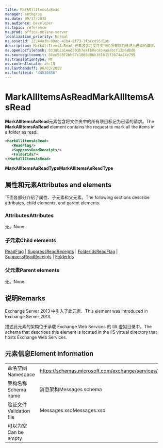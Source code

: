 ```yaml
---
title: MarkAllItemsAsRead
manager: sethgros
ms.date: 09/17/2015
ms.audience: Developer
ms.topic: reference
ms.prod: office-online-server
localization_priority: Normal
ms.assetid: 22244afb-99ec-41b4-8f73-3fbccd56d1ab
description: MarkAllItemsAsRead 元素包含将文件夹中的所有项目标记为已读的请求。
ms.openlocfilehash: 0338b2a1eed503b7e8fb0ec8b4a8ebcf12b6dbd6
ms.sourcegitcommit: 88ec988f2bb67c1866d06b361615f3674a24e795
ms.translationtype: MT
ms.contentlocale: zh-CN
ms.lasthandoff: 06/03/2020
ms.locfileid: "44530886"
---
```

# <a name="markallitemsasread"></a><span data-ttu-id="1ea75-103">MarkAllItemsAsRead</span><span class="sxs-lookup"><span data-stu-id="1ea75-103">MarkAllItemsAsRead</span></span>

<span data-ttu-id="1ea75-104">**MarkAllItemsAsRead**元素包含将文件夹中的所有项目标记为已读的请求。</span><span class="sxs-lookup"><span data-stu-id="1ea75-104">The **MarkAllItemsAsRead** element contains the request to mark all the items in a folder as read.</span></span> 
  
```XML
<MarkAllItemsAsRead>
   <ReadFlag/>
   <SuppressReadReceipts/>
   <FolderIds/>
</MarkAllItemsAsRead>
```

 <span data-ttu-id="1ea75-105">**MarkAllItemsAsReadType**</span><span class="sxs-lookup"><span data-stu-id="1ea75-105">**MarkAllItemsAsReadType**</span></span>
## <a name="attributes-and-elements"></a><span data-ttu-id="1ea75-106">属性和元素</span><span class="sxs-lookup"><span data-stu-id="1ea75-106">Attributes and elements</span></span>

<span data-ttu-id="1ea75-107">下面各部分介绍了属性、子元素和父元素。</span><span class="sxs-lookup"><span data-stu-id="1ea75-107">The following sections describe attributes, child elements, and parent elements.</span></span>
  
### <a name="attributes"></a><span data-ttu-id="1ea75-108">Attributes</span><span class="sxs-lookup"><span data-stu-id="1ea75-108">Attributes</span></span>

<span data-ttu-id="1ea75-109">无。</span><span class="sxs-lookup"><span data-stu-id="1ea75-109">None.</span></span>
  
### <a name="child-elements"></a><span data-ttu-id="1ea75-110">子元素</span><span class="sxs-lookup"><span data-stu-id="1ea75-110">Child elements</span></span>

<span data-ttu-id="1ea75-111">[ReadFlag](readflag.md)  | [SuppressReadReceipts](suppressreadreceipts.md)  | [FolderIds](folderids.md)</span><span class="sxs-lookup"><span data-stu-id="1ea75-111">[ReadFlag](readflag.md) | [SuppressReadReceipts](suppressreadreceipts.md) | [FolderIds](folderids.md)</span></span>
  
### <a name="parent-elements"></a><span data-ttu-id="1ea75-112">父元素</span><span class="sxs-lookup"><span data-stu-id="1ea75-112">Parent elements</span></span>

<span data-ttu-id="1ea75-113">无。</span><span class="sxs-lookup"><span data-stu-id="1ea75-113">None.</span></span>
  
## <a name="remarks"></a><span data-ttu-id="1ea75-114">说明</span><span class="sxs-lookup"><span data-stu-id="1ea75-114">Remarks</span></span>

<span data-ttu-id="1ea75-115">Exchange Server 2013 中引入了此元素。</span><span class="sxs-lookup"><span data-stu-id="1ea75-115">This element was introduced in Exchange Server 2013.</span></span>
  
<span data-ttu-id="1ea75-116">描述此元素的架构位于承载 Exchange Web Services 的 IIS 虚拟目录中。</span><span class="sxs-lookup"><span data-stu-id="1ea75-116">The schema that describes this element is located in the IIS virtual directory that hosts Exchange Web Services.</span></span>
  
## <a name="element-information"></a><span data-ttu-id="1ea75-117">元素信息</span><span class="sxs-lookup"><span data-stu-id="1ea75-117">Element information</span></span>

|||
|:-----|:-----|
|<span data-ttu-id="1ea75-118">命名空间</span><span class="sxs-lookup"><span data-stu-id="1ea75-118">Namespace</span></span>  <br/> |https://schemas.microsoft.com/exchange/services/2006/messages  <br/> |
|<span data-ttu-id="1ea75-119">架构名称</span><span class="sxs-lookup"><span data-stu-id="1ea75-119">Schema name</span></span>  <br/> |<span data-ttu-id="1ea75-120">消息架构</span><span class="sxs-lookup"><span data-stu-id="1ea75-120">Messages schema</span></span>  <br/> |
|<span data-ttu-id="1ea75-121">验证文件</span><span class="sxs-lookup"><span data-stu-id="1ea75-121">Validation file</span></span>  <br/> |<span data-ttu-id="1ea75-122">Messages.xsd</span><span class="sxs-lookup"><span data-stu-id="1ea75-122">Messages.xsd</span></span>  <br/> |
|<span data-ttu-id="1ea75-123">可以为空</span><span class="sxs-lookup"><span data-stu-id="1ea75-123">Can be empty</span></span>  <br/> ||
   

